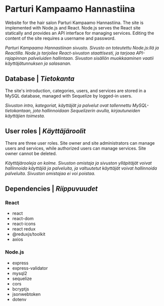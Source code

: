 # Parturi Kampaamo Hannastiina

Website for the hair salon Parturi Kampaamo Hannastiina. The site is implemented with Node.js and React. Node.js serves the React site statically and provides an API interface for managing services. Editing the content of the site requires a username and password.

_Parturi Kampaamo Hannastiinan sivusto. Sivusto on toteutettu Node.js:llä ja Reactilla. Node.js tarjoilee React-sivuston staattisesti, ja tarjoaa API-rajapinnan palveluiden hallintaan. Sivuston sisällön muokkaaminen vaatii käyttäjätunnuksen ja salasanan._

## Database | _Tietokanta_

The site's introduction, categories, users, and services are stored in a MySQL database, managed with Sequelize by logged-in users.

_Sivuston intro, kategoriat, käyttäjät ja palvelut ovat tallennettu MySQL-tietokantaan, jota hallinnoidaan Sequelizerin avulla, kirjautuneiden käyttäjien toimesta._

## User roles | _Käyttäjäroolit_

There are three user roles. Site owner and site administrators can manage users and services, while authorized users can manage services. Site owner cannot be deleted.

_Käyttäjärooleja on kolme. Sivuston omistaja ja sivuston ylläpitäjät voivat hallinnoida käyttäjiä ja palveluita, ja valtuutetut käyttäjät voivat hallinnoida palveluita. Sivuston omistajaa ei voi poistaa._

## Dependencies | _Riippuvuudet_

### React

- react
- react-dom
- react-icons
- react redux
- @reduxjs/toolkit
- axios

### Node.js

- express
- express-validator
- mysql2
- sequelize
- cors
- bcryptjs
- jsonwebtoken
- dotenv

